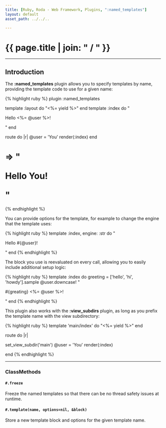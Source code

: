 ```yaml
---
title: [Ruby, Roda - Web Framework, Plugins, ":named_templates"]
layout: default
asset_path: ../../..

---
```


# {{ page.title | join: " / " }}

---- 

## Introduction


The **:named_templates** plugin allows you to specify templates by name, providing the template code 
to use for a given name:

{% highlight ruby %}
plugin :named_templates

template :layout do
  "<html><body><%= yield %></body></html>"
end
template :index do
  "<p>Hello <%= @user %>!</p>"
end

route do |r|
  @user = 'You'
  render(:index)
end
  # => "<html><body><p>Hello You!</p></body></html>"

{% endhighlight %}


You can provide options for the template, for example to change the engine that the template uses:

{% highlight ruby %}
template :index, engine: :str do
  "<p>Hello #{@user}!</p>"
end
{% endhighlight %}


The block you use is reevaluated on every call, allowing you to easily include additional setup logic:

{% highlight ruby %}
template :index do
  greeting = ['hello', 'hi', 'howdy'].sample
  @user.downcase!
  "<p>#{greating} <%= @user %>!</p>"
end
{% endhighlight %}
  

This plugin also works with the **:view_subdirs** plugin, as long as you prefix the template name 
with the view subdirectory:

{% highlight ruby %}
template 'main/index' do
  "<html><body><%= yield %></body></html>"
end

route do |r|
  
  set_view_subdir('main')
  @user = 'You'
  render(:index)
  
end
{% endhighlight %}



---

### ClassMethods

#### `#.freeze`

Freeze the named templates so that there can be no thread safety issues at runtime.


#### `#.template(name, options=nil, &block)`

Store a new template block and options for the given template name.


